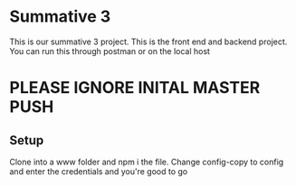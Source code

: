 # Summative 3
This is our summative 3 project. This is the front end and backend project.
You can run this through postman or on the local host

# PLEASE IGNORE INITAL MASTER PUSH

## Setup
Clone into a www folder and npm i the file. Change config-copy to config and enter the credentials and you're good to go
